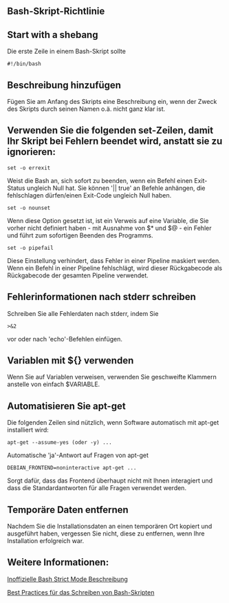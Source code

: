 ## Bash-Skript-Richtlinie

## Start with a shebang
Die erste Zeile in einem Bash-Skript sollte

    #!/bin/bash

## Beschreibung hinzufügen
Fügen Sie am Anfang des Skripts eine Beschreibung ein, wenn der Zweck des Skripts durch seinen Namen o.ä. nicht ganz klar ist.

## Verwenden Sie die folgenden set-Zeilen, damit Ihr Skript bei Fehlern beendet wird, anstatt sie zu ignorieren:

    set -o errexit
Weist die Bash an, sich sofort zu beenden, wenn ein Befehl einen Exit-Status ungleich Null hat. Sie können '|| true' an Befehle anhängen, die fehlschlagen dürfen/einen Exit-Code ungleich Null haben.

    set -o nounset
Wenn diese Option gesetzt ist, ist ein Verweis auf eine Variable, die Sie vorher nicht definiert haben - mit Ausnahme von $* und $@ - ein Fehler und führt zum sofortigen Beenden des Programms.

    set -o pipefail
Diese Einstellung verhindert, dass Fehler in einer Pipeline maskiert werden. Wenn ein Befehl in einer Pipeline fehlschlägt, wird dieser Rückgabecode als Rückgabecode der gesamten Pipeline verwendet.

## Fehlerinformationen nach stderr schreiben
Schreiben Sie alle Fehlerdaten nach stderr, indem Sie

    >&2
vor oder nach 'echo'-Befehlen einfügen.

## Variablen mit ${} verwenden
Wenn Sie auf Variablen verweisen, verwenden Sie geschweifte Klammern anstelle von einfach $VARIABLE.

## Automatisieren Sie apt-get
Die folgenden Zeilen sind nützlich, wenn Software automatisch mit apt-get installiert wird:

    apt-get --assume-yes (oder -y) ...
Automatische 'ja'-Antwort auf Fragen von apt-get

    DEBIAN_FRONTEND=noninteractive apt-get ...
Sorgt dafür, dass das Frontend überhaupt nicht mit Ihnen interagiert und dass die Standardantworten für alle Fragen verwendet werden.

## Temporäre Daten entfernen
Nachdem Sie die Installationsdaten an einen temporären Ort kopiert und ausgeführt haben, vergessen Sie nicht, diese zu entfernen, wenn Ihre Installation erfolgreich war.

## Weitere Informationen:

[Inoffizielle Bash Strict Mode Beschreibung](http://redsymbol.net/articles/unofficial-bash-strict-mode/)

[Best Practices für das Schreiben von Bash-Skripten](http://kvz.io/blog/2013/11/21/bash-best-practices/)
